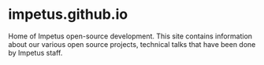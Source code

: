 # impetus.github.io
Home of Impetus open-source development. This site contains information about our various open source projects, technical talks that have been done by Impetus staff.
